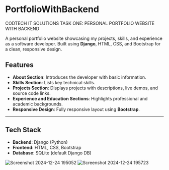 # PortfolioWithBackend
CODTECH IT SOLUTIONS
TASK ONE: PERSONAL PORTFOLIO WEBSITE WITH BACKEND

A personal portfolio website showcasing my projects, skills, and experience as a software developer. Built using **Django**, HTML, CSS, and Bootstrap for a clean, responsive design.
## Features
- **About Section**: Introduces the developer with basic information.
- **Skills Section**: Lists key technical skills.
- **Projects Section**: Displays projects with descriptions, live demos, and source code links.
- **Experience and Education Sections**: Highlights professional and academic backgrounds.
- **Responsive Design**: Fully responsive layout using **Bootstrap**.

---

## Tech Stack
- **Backend**: Django (Python)
- **Frontend**: HTML, CSS, Bootstrap
- **Database**: SQLite (default Django DB)


![Screenshot 2024-12-24 195052](https://github.com/user-attachments/assets/3a1a2aed-8445-4f3f-a37f-462f05e2b721)
![Screenshot 2024-12-24 195723](https://github.com/user-attachments/assets/2146086f-44b9-409b-a237-e9b3af915844)
